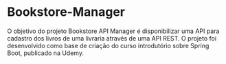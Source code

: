 # Bookstore-Manager

O objetivo do projeto Bookstore API Manager é disponibilizar uma API para cadastro dos livros de uma livraria através de uma API REST.
O projeto foi desenvolvido como base de criação do curso introdutório sobre Spring Boot, publicado na Udemy.


